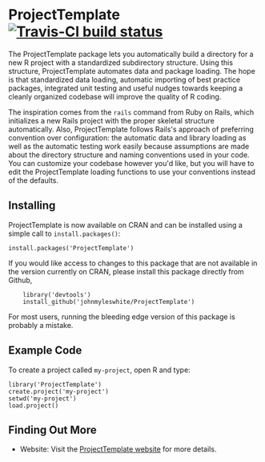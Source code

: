 # ProjectTemplate [![Travis-CI build status](https://travis-ci.org/KentonWhite/ProjectTemplate.png?branch=master)](https://travis-ci.org/KentonWhite/ProjectTemplate)

The ProjectTemplate package lets you automatically build a directory for a new R project with a standardized subdirectory structure. Using this structure, ProjectTemplate automates data and package loading. The hope is that standardized data loading, automatic importing of best practice packages, integrated unit testing and useful nudges towards keeping a cleanly organized codebase will improve the quality of R coding.

The inspiration comes from the `rails` command from Ruby on Rails, which initializes a new Rails project with the proper skeletal structure automatically. Also, ProjectTemplate follows Rails's approach of preferring convention over configuration: the automatic data and library loading as well as the automatic testing work easily because assumptions are made about the directory structure and naming conventions used in your code. You can customize your codebase however you'd like, but you will have to edit the ProjectTemplate loading functions to use your conventions instead of the defaults.

## Installing
ProjectTemplate is now available on CRAN and can be installed using a simple call to `install.packages()`:

    install.packages('ProjectTemplate')

If you would like access to changes to this package that are not available in the version currently on CRAN, please install this package directly from Github,

		library('devtools')
		install_github('johnmyleswhite/ProjectTemplate')

For most users, running the bleeding edge version of this package is probably a mistake.

## Example Code
To create a project called `my-project`, open R and type:

    library('ProjectTemplate')
    create.project('my-project')
    setwd('my-project')
    load.project()

## Finding Out More
* Website: Visit the [ProjectTemplate website](http://projecttemplate.net) for more details.
